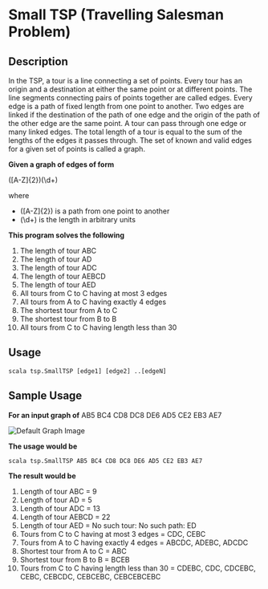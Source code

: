 Small TSP (Travelling Salesman Problem)
=======================================

Description
-----------

In the TSP, a tour is a line connecting a set of points.  Every tour has an 
origin and a destination at either the same point or at different points. The 
line segments connecting pairs of points together are called edges. Every 
edge is a path of fixed length from one point to another. Two edges are 
linked if the destination of the path of one edge and the origin of the path 
of the other edge are the same point. A tour can pass through one edge or 
many linked edges. The total length of a tour is equal to the sum of the 
lengths of the edges it passes through. The set of known and valid edges for 
a given set of points is called a graph.

**Given a graph of edges of form**

([A-Z]{2})(\d+)

where
- ([A-Z]{2}) is a path from one point to another
- (\d+) is the length in arbitrary units

**This program solves the following**

1. The length of tour ABC
2. The length of tour AD
3. The length of tour ADC
4. The length of tour AEBCD
5. The length of tour AED
6. All tours from C to C having at most 3 edges
7. All tours from A to C having exactly 4 edges
8. The shortest tour from A to C
9. The shortest tour from B to B
10. All tours from C to C having length less than 30

Usage
-----

    scala tsp.SmallTSP [edge1] [edge2] ..[edgeN]

Sample Usage
------------

**For an input graph of** AB5 BC4 CD8 DC8 DE6 AD5 CE2 EB3 AE7
  
![Default Graph Image](SmallTSP/raw/master/DefaultGraph.png)
  
**The usage would be**

    scala tsp.SmallTSP AB5 BC4 CD8 DC8 DE6 AD5 CE2 EB3 AE7

**The result would be**

1. Length of tour ABC = 9
2. Length of tour AD = 5
3. Length of tour ADC = 13
4. Length of tour AEBCD = 22
5. Length of tour AED = No such tour: No such path: ED
6. Tours from C to C having at most 3 edges = CDC, CEBC
7. Tours from A to C having exactly 4 edges = ABCDC, ADEBC, ADCDC
8. Shortest tour from A to C = ABC
9. Shortest tour from B to B = BCEB
10. Tours from C to C having length less than 30 
    = CDEBC, CDC, CDCEBC, CEBC, CEBCDC, CEBCEBC, CEBCEBCEBC

